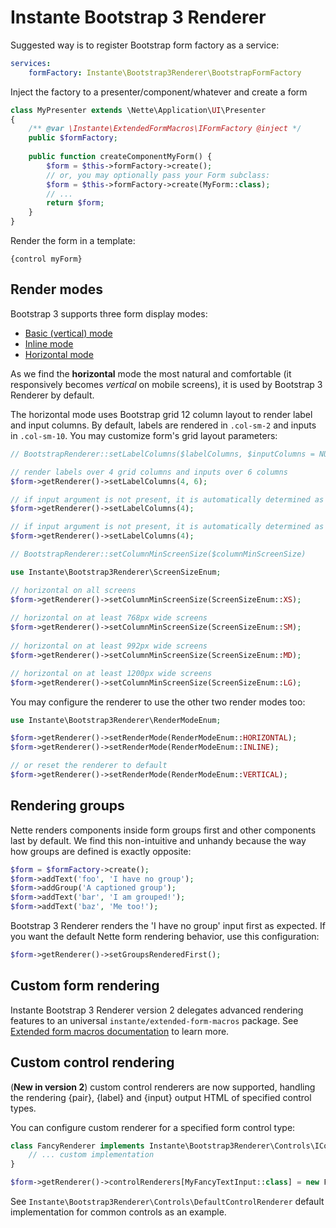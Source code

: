 # Instante Bootstrap 3 Renderer

Suggested way is to register Bootstrap form factory as a service:

```yml
services:
    formFactory: Instante\Bootstrap3Renderer\BootstrapFormFactory
```

Inject the factory to a presenter/component/whatever and create a form

```php
class MyPresenter extends \Nette\Application\UI\Presenter
{
    /** @var \Instante\ExtendedFormMacros\IFormFactory @inject */
    public $formFactory;
    
    public function createComponentMyForm() {
        $form = $this->formFactory->create();
        // or, you may optionally pass your Form subclass:
        $form = $this->formFactory->create(MyForm::class);
        // ...
        return $form;
    }
}
```

Render the form in a template:

```smarty
{control myForm}
```

## Render modes

Bootstrap 3 supports three form display modes:

- [Basic (vertical) mode](http://getbootstrap.com/css/#forms)
- [Inline mode](http://getbootstrap.com/css/#forms-inline)
- [Horizontal mode](http://getbootstrap.com/css/#forms-horizontal)

As we find the **horizontal** mode the most natural and comfortable
 (it responsively becomes _vertical_ on mobile screens),
 it is used by Bootstrap 3 Renderer by default.

The horizontal mode uses Bootstrap grid 12 column layout to render
 label and input columns. By default, labels are rendered
 in <code>.col-sm-2</code> and inputs in <code>.col-sm-10</code>. 
 You may customize form's grid layout parameters:

```php
// BootstrapRenderer::setLabelColumns($labelColumns, $inputColumns = NULL)

// render labels over 4 grid columns and inputs over 6 columns
$form->getRenderer()->setLabelColumns(4, 6);

// if input argument is not present, it is automatically determined as 12 - labelColumns
$form->getRenderer()->setLabelColumns(4);

// if input argument is not present, it is automatically determined as 12 - labelColumns
$form->getRenderer()->setLabelColumns(4);
```

```php
// BootstrapRenderer::setColumnMinScreenSize($columnMinScreenSize)

use Instante\Bootstrap3Renderer\ScreenSizeEnum;

// horizontal on all screens
$form->getRenderer()->setColumnMinScreenSize(ScreenSizeEnum::XS);
 
// horizontal on at least 768px wide screens
$form->getRenderer()->setColumnMinScreenSize(ScreenSizeEnum::SM);
  
// horizontal on at least 992px wide screens
$form->getRenderer()->setColumnMinScreenSize(ScreenSizeEnum::MD);

// horizontal on at least 1200px wide screens
$form->getRenderer()->setColumnMinScreenSize(ScreenSizeEnum::LG);
```

You may configure the renderer to use the other two render  modes too:

```php
use Instante\Bootstrap3Renderer\RenderModeEnum;

$form->getRenderer()->setRenderMode(RenderModeEnum::HORIZONTAL);
$form->getRenderer()->setRenderMode(RenderModeEnum::INLINE);

// or reset the renderer to default
$form->getRenderer()->setRenderMode(RenderModeEnum::VERTICAL);
```

## Rendering groups

Nette renders components inside form groups first and other components
 last by default. We find this non-intuitive and unhandy because
 the way how groups are defined is exactly opposite:

```php
$form = $formFactory->create();
$form->addText('foo', 'I have no group');
$form->addGroup('A captioned group');
$form->addText('bar', 'I am grouped!');
$form->addText('baz', 'Me too!');
```

Bootstrap 3 Renderer renders the 'I have no group' input first as expected.
 If you want the default Nette form rendering behavior, use this configuration:

```php
$form->getRenderer()->setGroupsRenderedFirst();
```

## Custom form rendering

Instante Bootstrap 3 Renderer version 2 delegates advanced rendering
 features to an universal <code>instante/extended-form-macros</code>
 package. See [Extended form macros documentation](https://github.com/instante/extended-form-macros/blob/master/docs/index.md)
 to learn more.

## Custom control rendering

(**New in version 2**) custom control renderers are now supported,
handling the rendering {pair}, {label} and {input} output HTML
of specified control types.

You can configure custom renderer for a specified form control type:

```php
class FancyRenderer implements Instante\Bootstrap3Renderer\Controls\IControlRenderer {
    // ... custom implementation
}

$form->getRenderer()->controlRenderers[MyFancyTextInput::class] = new FancyRenderer;
```

See <code>Instante\Bootstrap3Renderer\Controls\DefaultControlRenderer</code>
default implementation for common controls as an example.
